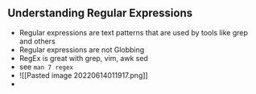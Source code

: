 ## Understanding Regular Expressions

- Regular expressions are text patterns that are used by tools like grep and others
- Regular expressions are not Globbing
- RegEx is great with grep, vim, awk sed
- see `man 7 regex`
- ![[Pasted image 20220614011917.png]]
-
